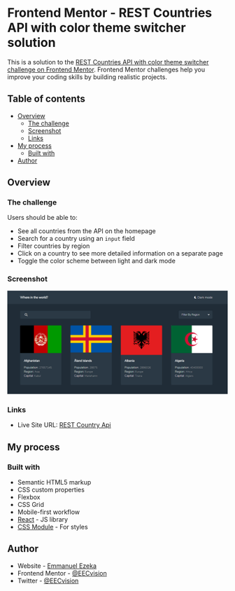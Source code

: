 # Frontend Mentor - REST Countries API with color theme switcher solution

This is a solution to the [REST Countries API with color theme switcher challenge on Frontend Mentor](https://www.frontendmentor.io/challenges/rest-countries-api-with-color-theme-switcher-5cacc469fec04111f7b848ca). Frontend Mentor challenges help you improve your coding skills by building realistic projects. 

## Table of contents

- [Overview](#overview)
  - [The challenge](#the-challenge)
  - [Screenshot](#screenshot)
  - [Links](#links)
- [My process](#my-process)
  - [Built with](#built-with)
- [Author](#author)

## Overview

### The challenge

Users should be able to:

- See all countries from the API on the homepage
- Search for a country using an `input` field
- Filter countries by region
- Click on a country to see more detailed information on a separate page
- Toggle the color scheme between light and dark mode

### Screenshot

![](./src/assets/screenshot.PNG)


### Links

- Live Site URL: [REST Country Api](https://your-live-site-url.com)

## My process

### Built with

- Semantic HTML5 markup
- CSS custom properties
- Flexbox
- CSS Grid
- Mobile-first workflow
- [React](https://reactjs.org/) - JS library
- [CSS Module](https://github.com/css-modules/css-modules) - For styles

## Author

- Website - [Emmanuel Ezeka](https://emmanuelezeka.netlify.app)
- Frontend Mentor - [@EECvision](https://www.frontendmentor.io/profile/EECvision)
- Twitter - [@EECvision](https://www.twitter.com/EECvision)

